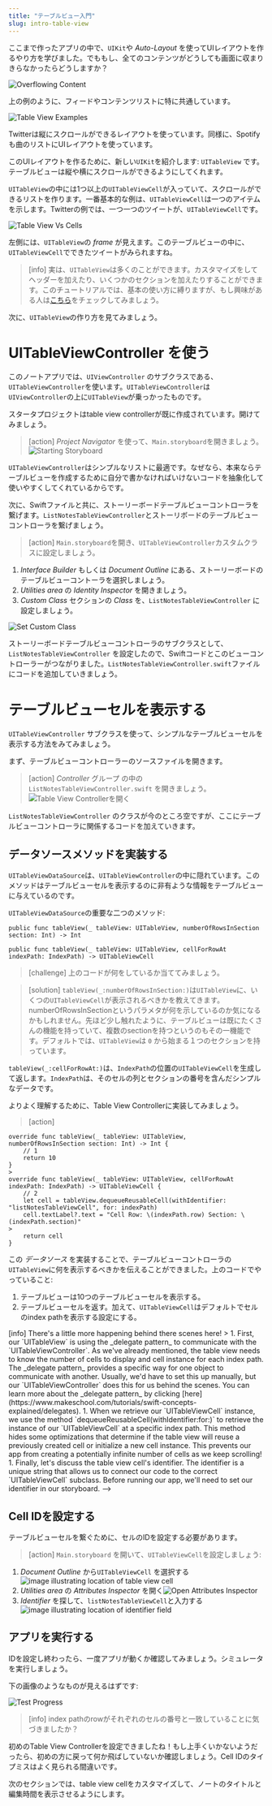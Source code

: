 ```yaml
---
title: "テーブルビュー入門"
slug: intro-table-view
---
```


ここまで作ったアプリの中で、`UIKit`や _Auto-Layout_ を使ってUIレイアウトを作るやり方を学びました。でももし、全てのコンテンツがどうしても画面に収まりきらなかったらどうしますか？

![Overflowing Content](assets/overflowing_content.png)

上の例のように、フィードやコンテンツリストに特に共通しています。

![Table View Examples](assets/example_table_views.png)

Twitterは縦にスクロールができるレイアウトを使っています。同様に、Spotifyも曲のリストにUIレイアウトを使っています。

このUIレイアウトを作るために、新しい`UIKit`を紹介します: `UITableView` です。テーブルビューは縦や横にスクロールができるようにしてくれます。

`UITableView`の中には1つ以上の`UITableViewCell`が入っていて、スクロールができるリストを作ります。一番基本的な例は、`UITableViewCell`は一つのアイテムを示します。Twitterの例では、一つ一つのツイートが、`UITableViewCell`です。

![Table View Vs Cells](assets/table_view_vs_cells.png)

左側には、`UITableView`の _frame_ が見えます。このテーブルビューの中に、`UITableViewCell`でできたツイートがみられますね。

> [info]
実は、`UITableView`は多くのことができます。カスタマイズをしてヘッダーを加えたり、いくつかのセクションを加えたりすることができます。このチュートリアルでは、基本の使い方に縛りますが、もし興味がある人は[こちら](https://www.makeschool.com/tutorials/swift-concepts-explained/table-views)をチェックしてみましょう。

次に、`UITableView`の作り方を見てみましょう。

# UITableViewController を使う

このノートアプリでは、`UIViewController` のサブクラスである、`UITableViewController`を使います。`UITableViewController`は`UIViewController`の上に`UITableView`が乗っかったものです。

スタータプロジェクトはtable view controllerが既に作成されています。開けてみましょう。

> [action]
_Project Navigator_ を使って、`Main.storyboard`を開きましょう。![Starting Storyboard](./images/open-main-storyboard.png)

`UITableViewController`はシンプルなリストに最適です。なぜなら、本来ならテーブルビューを作成するために自分で書かなければいけないコードを抽象化して使いやすくしてくれているからです。

次に、Swiftファイルと共に、ストーリーボードテーブルビューコントローラを繋げます。`ListNotesTableViewController`とストーリボードのテーブルビューコントローラを繋げましょう。

> [action]
`Main.storyboard`を開き、`UITableViewController`カスタムクラスに設定しましょう。
>
1. _Interface Builder_ もしくは _Document Outline_ にある、ストーリーボードのテーブルビューコントーラを選択しましょう。
1. _Utilities area_ の _Identity Inspector_ を開きましょう。
1. _Custom Class_ セクションの _Class_ を、`ListNotesTableViewController` に設定しましょう。
>
![Set Custom Class](./images/code-connection.png)

ストーリーボードテーブルビューコントローラのサブクラスとして、`ListNotesTableViewController` を設定したので、Swiftコードとこのビューコントローラーがつながりました。`ListNotesTableViewController.swift`ファイルにコードを追加していきましょう。

# テーブルビューセルを表示する

`UITableViewController` サブクラスを使って、シンプルなテーブルビューセルを表示する方法をみてみましょう。

まず、テーブルビューコントローラーのソースファイルを開きます。

> [action]
_Controller_ グループ の中の `ListNotesTableViewController.swift` を開きましょう。
![Table View Controllerを開く](./images/ListNotesTableViewController.png)

`ListNotesTableViewController` のクラスが今のところ空ですが、ここにテーブルビューコントローラに関係するコードを加えていきます。

## データソースメソッドを実装する

`UITableViewDataSource`は、`UITableViewController`の中に隠れています。このメソッドはテーブルビューセルを表示するのに非有ような情報をテーブルビューに与えているのです。

`UITableViewDataSource`の重要な二つのメソッド:

```
public func tableView(_ tableView: UITableView, numberOfRowsInSection section: Int) -> Int

public func tableView(_ tableView: UITableView, cellForRowAt indexPath: IndexPath) -> UITableViewCell
```

> [challenge]
上のコードが何をしているか当ててみましょう。

<!-- break -->

> [solution]
`tableView(_:numberOfRowsInSection:)`は`UITableView`に、いくつの`UITableViewCell`が表示されるべきかを教えてきます。numberOfRowsInSectionというパラメタが何を示しているのか気になるかもしれません。先ほど少し触れたように、テーブルビューは既にたくさんの機能を持っていて、複数のsectionを持つというのもその一機能です。デフォルトでは、`UITableView`は `0` から始まる１つのセクションを持っています。

>
`tableView(_:cellForRowAt:)`は、`IndexPath`の位置の`UITableViewCell`を生成して返します。`IndexPath`は、そのセルの列とセクションの番号を含んだシンプルなデータです。

よりよく理解するために、Table View Controllerに実装してみましょう。

> [action]
>
```
override func tableView(_ tableView: UITableView, numberOfRowsInSection section: Int) -> Int {
    // 1
    return 10
}
>
override func tableView(_ tableView: UITableView, cellForRowAt indexPath: IndexPath) -> UITableViewCell {
    // 2
    let cell = tableView.dequeueReusableCell(withIdentifier: "listNotesTableViewCell", for: indexPath)
    cell.textLabel?.text = "Cell Row: \(indexPath.row) Section: \(indexPath.section)"
>
    return cell
}
```

この _データソース_ を実装することで、テーブルビューコントローラの`UITableView`に何を表示するべきかを伝えることができました。上のコードでやっていること:

1. テーブルビューは10つのテーブルビューセルを表示する。
1. テーブルビューセルを返す。加えて、`UITableViewCell`はデフォルトでセルのindex pathを表示する設定にする。

<!--> [info]
There's a little more happening behind there scenes here!
>
1. First, our `UITableView` is using the _delegate pattern_ to communicate with the `UITableViewController`. As we've already mentioned, the table view needs to know the number of cells to display and cell instance for each index path. The _delegate pattern_ provides a specific way for one object to communicate with another. Usually, we'd have to set this up manually, but our `UITableViewController` does this for us behind the scenes. You can learn more about the _delegate pattern_ by clicking [here](https://www.makeschool.com/tutorials/swift-concepts-explained/delegates).
1. When we retrieve our `UITableViewCell` instance, we use the method `dequeueReusableCell(withIdentifier:for:)` to retrieve the instance of our `UITableViewCell` at a specific index path. This method hides some optimizations that determine if the table view will reuse a previously created cell or initialize a new cell instance. This prevents our app from creating a potentially infinite number of cells as we keep scrolling!
1. Finally, let's discuss the table view cell's identifier. The identifier is a unique string that allows us to connect our code to the correct `UITableViewCell` subclass. Before running our app, we'll need to set our identifier in our storyboard.
-->
## Cell IDを設定する

テーブルビューセルを繋ぐために、セルのIDを設定する必要があります。

> [action]
`Main.storyboard` を開いて、`UITableViewCell`を設定しましょう:
>
1. _Document Outline_ から`UITableViewCell` を選択する![image illustrating location of table view cell](./images/tableViewCell.png)
1. _Utilities area_ の _Attributes Inspector_ を開く![Open Attributes Inspector](./images/attributes-inspector.png)
1. _Identifier_ を探して、`listNotesTableViewCell`と入力する ![image illustrating location of identifier field](./images/identifier.png)

## アプリを実行する

IDを設定し終わったら、一度アプリが動くか確認してみましょう。シミュレータを実行しましょう。

下の画像のようなものが見えるはずです:

![Test Progress](assets/test_progress.png)

> [info]
index pathのrowがそれぞれのセルの番号と一致していることに気づきましたか？

初めのTable View Controllerを設定できましたね！もし上手くいかないようだったら、初めの方に戻って何か飛ばしていないか確認しましょう。Cell IDのタイプミスはよく見られる間違いです。

次のセクションでは、table view cellをカスタマイズして、ノートのタイトルと編集時間を表示させるようにします。
